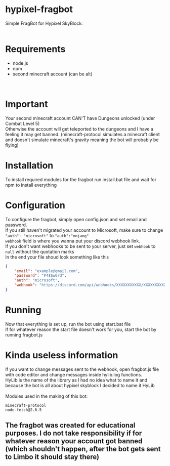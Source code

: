 # hypixel-fragbot
Simple FragBot for Hypixel SkyBlock.<br><br>

# Requirements
- node.js
- npm
- second minecraft account (can be alt)
<br>

# Important
Your second minecraft account CAN'T have Dungeons unlocked (under Combat Level 5)<br>
Otherwise the account will get teleported to the dungeons and I have a feeling it may get banned. (minecraft-protocol simulates a minecraft client and doesn't simulate minecraft's gravity meaning the bot will probably be flying)<br>

# Installation
To install required modules for the fragbot run install.bat file and wait for npm to install everything
<br>

# Configuration
To configure the fragbot, simply open config.json and set email and password.<br>
If you still haven't migrated your account to Microsoft, make sure to change 
`"auth": "microsoft"` to `"auth":"mojang"`<br>
`webhook` field is where you wanna put your discord webhook link.<br>
If you don't want webhooks to be sent to your server, just set `webhook` to `null` without the quotation marks<br>
In the end your file shoud look something like this
```json
{
    "email": "example@gmail.com",
    "password": "P4$$w0rd",
    "auth": "microsoft",
    "webhook": "https://discord.com/api/webhooks/XXXXXXXXXXX/XXXXXXXXXXXXXXXXXXXXXXXXXXXXXXXXXXXXXXXXXXXXXXXXXXXX"
}
```

# Running
Now that everything is set up, run the bot using start.bat file<br>
If for whatever reason the start file doesn't work for you, start the bot by running fragbot.js<br>

# Kinda useless information
If you want to change messages sent to the webhook, open fragbot.js file with code editor and change messages inside hylib.log functions.<br>
HyLib is the name of the library as I had no idea what to name it and because the bot is all about hypixel skyblock I decided to name it HyLib<br>
<br>
Modules used in the making of this bot:
```
minecraft-protocol
node-fetch@2.6.5
```
## The fragbot was created for educational purposes. I do not take responsibility if for whatever reason your account got banned (which shouldn't happen, after the bot gets sent to Limbo it should stay there)

